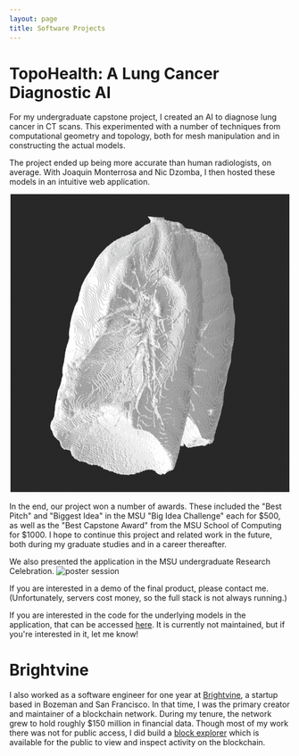 ```yaml
---
layout: page
title: Software Projects
---
```


# TopoHealth: A Lung Cancer Diagnostic AI

For my undergraduate capstone project, I created an AI to diagnose lung cancer in CT 
scans. This experimented with a number of techniques from computational geometry and 
topology, both for mesh manipulation and in constructing the actual models. 

The project ended 
up being more accurate than human radiologists, on average. With 
Joaquin Monterrosa and Nic Dzomba, I then hosted these models in an intuitive web application.

<p align="center">
    <img src="./assets/images/lung.png" alt="lung" width="500"/>
</p>

In the end, our project won a number of awards. These included
the "Best Pitch" and "Biggest Idea" in the MSU "Big Idea Challenge" each for
$500,
as well as the "Best Capstone Award" from the MSU School of Computing for $1000.
I hope to continue this project and 
related work in the future, both during my graduate studies and in a career 
thereafter.

We also presented the application in the MSU undergraduate Research Celebration.
![poster session](./assets/thposter.png) 

If you are interested in a demo of the final product, please contact me. 
(Unfortunately, servers cost money, so the full stack is not always running.) 

If you are interested in the code for the underlying models in the application,
that can be accessed [here](https://github.com/benholmgren/topo-health-models). It is 
currently not maintained, but if you're interested 
in it, let me know!



# Brightvine

I also worked as a software engineer for one year at 
[Brightvine](https://www.brightvine.com/), a startup based in 
Bozeman and San Francisco. In that time, I was the primary creator and maintainer of 
a blockchain network. During my tenure, the network grew to hold roughly
$150 million in financial data. Though most of my work there
was not for public access, I did build a 
[block explorer](https://explorer.brightvine.com/) which is available
for the public to view and inspect activity on the blockchain.
